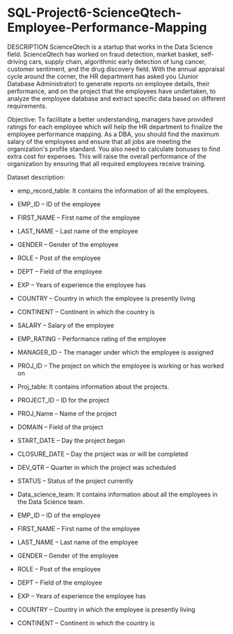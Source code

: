 # SQL-Project6-ScienceQtech-Employee-Performance-Mapping

DESCRIPTION
ScienceQtech is a startup that works in the Data Science field. ScienceQtech has worked on fraud detection, market basket, self-driving cars, supply chain, algorithmic early detection of lung cancer, customer sentiment, and the drug discovery field. With the annual appraisal cycle around the corner, the HR department has asked you (Junior Database Administrator) to generate reports on employee details, their performance, and on the project that the employees have undertaken, to analyze the employee database and extract specific data based on different requirements.

Objective: 
To facilitate a better understanding, managers have provided ratings for each employee which will help the HR department to finalize the employee performance mapping. As a DBA, you should find the maximum salary of the employees and ensure that all jobs are meeting the organization's profile standard. You also need to calculate bonuses to find extra cost for expenses. This will raise the overall performance of the organization by ensuring that all required employees receive training. 

Dataset description:

- emp_record_table: It contains the information of all the employees.
- EMP_ID – ID of the employee
- FIRST_NAME – First name of the employee
- LAST_NAME – Last name of the employee
- GENDER – Gender of the employee
- ROLE – Post of the employee
- DEPT – Field of the employee
- EXP – Years of experience the employee has
- COUNTRY – Country in which the employee is presently living
- CONTINENT – Continent in which the country is
- SALARY – Salary of the employee
- EMP_RATING – Performance rating of the employee
- MANAGER_ID – The manager under which the employee is assigned 
- PROJ_ID – The project on which the employee is working or has worked on

- Proj_table: It contains information about the projects.
- PROJECT_ID – ID for the project
- PROJ_Name – Name of the project
- DOMAIN – Field of the project
- START_DATE – Day the project began
- CLOSURE_DATE – Day the project was or will be completed
- DEV_QTR – Quarter in which the project was scheduled
- STATUS – Status of the project currently

- Data_science_team: It contains information about all the employees in the Data Science team.
- EMP_ID – ID of the employee
- FIRST_NAME – First name of the employee
- LAST_NAME – Last name of the employee
- GENDER – Gender of the employee
- ROLE – Post of the employee
- DEPT – Field of the employee
- EXP – Years of experience the employee has
- COUNTRY – Country in which the employee is presently living
- CONTINENT – Continent in which the country is
